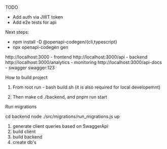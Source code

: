 TODO
- Add auth via JWT token
- Add e2e tests for api

Next steps:

- npm install -D @openapi-codegen/{cli,typescript}
- npx openapi-codegen gen


http://localhost:3000 - frontend
http://localhost:3000/api - backend
http://localhost:3000/analytics - monitoring
http://localhost:3000/api-docs - swagger swagger:123


How to build project

1) From root run - bash build.sh (it is also required for local developemnt)

2) Then make cd ./backend, and pnpm run start


Run migrations 

cd backend
node ./src/migrations/run_migrations.js up


1) generate client queries based on SwaggerApi
2) build client
3) build backend
4) create db's
